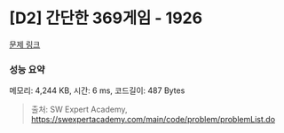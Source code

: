 # [D2] 간단한 369게임 - 1926 

[문제 링크](https://swexpertacademy.com/main/code/problem/problemDetail.do?contestProbId=AV5PTeo6AHUDFAUq) 

### 성능 요약

메모리: 4,244 KB, 시간: 6 ms, 코드길이: 487 Bytes



> 출처: SW Expert Academy, https://swexpertacademy.com/main/code/problem/problemList.do